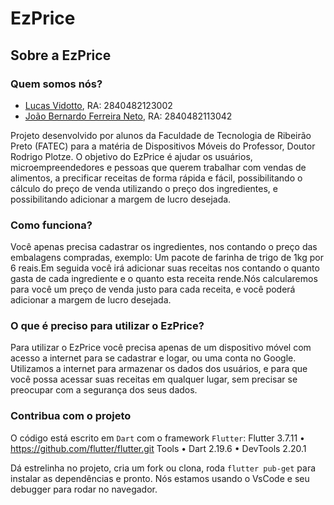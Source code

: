# EzPrice

## Sobre a EzPrice

### Quem somos nós?
- [Lucas Vidotto](https://github.com/Vidottolv), RA: 2840482123002
- [João Bernardo Ferreira Neto](https://github.com/Jbnado), RA: 2840482113042

Projeto desenvolvido por alunos da Faculdade de Tecnologia de Ribeirão Preto (FATEC) para a matéria de Dispositivos Móveis do Professor, Doutor Rodrigo Plotze. O objetivo do EzPrice é ajudar os usuários, microempreendedores e pessoas que querem trabalhar com vendas de alimentos, a precificar receitas de forma rápida e fácil, possibilitando o cálculo do preço de venda utilizando o preço dos ingredientes, e possibilitando adicionar a margem de lucro desejada.

### Como funciona?
Você apenas precisa cadastrar os ingredientes, nos contando o preço das embalagens compradas, exemplo: Um pacote de farinha de trigo de 1kg por 6 reais.Em seguida você irá adicionar suas receitas nos contando o quanto gasta de cada ingrediente e o quanto esta receita rende.Nós calcularemos para você um preço de venda justo para cada receita, e você poderá adicionar a margem de lucro desejada.

### O que é preciso para utilizar o EzPrice?
Para utilizar o EzPrice você precisa apenas de um dispositivo móvel com acesso a internet para se cadastrar e logar, ou uma conta no Google.
Utilizamos a internet para armazenar os dados dos usuários, e para que você possa acessar suas receitas em qualquer lugar, sem precisar se preocupar com a segurança dos seus dados.

### Contribua com o projeto
O código está escrito em `Dart` com o framework `Flutter`:
Flutter 3.7.11 • https://github.com/flutter/flutter.git
Tools • Dart 2.19.6 • DevTools 2.20.1

Dá estrelinha no projeto, cria um fork ou clona, roda `flutter pub-get` para instalar as dependências e pronto. Nós estamos usando o VsCode e seu debugger para rodar no navegador.
